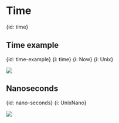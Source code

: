 # Time
{id: time}


## Time example
{id: time-example}
{i: time}
{i: Now}
{i: Unix}

![](examples/time/time_example.go)


## Nanoseconds
{id: nano-seconds}
{i: UnixNano}

![](examples/nano/nano.go)
